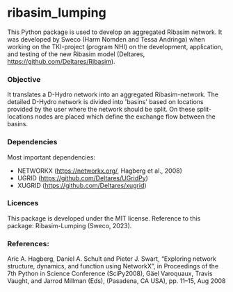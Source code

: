 # ribasim_lumping

This Python package is used to develop an aggregated Ribasim network. It was developed by Sweco (Harm Nomden and Tessa Andringa) when working on the TKI-project (program NHI) on the development, application, and testing of the new Ribasim model (Deltares, https://github.com/Deltares/Ribasim). 

### Objective
It translates a D-Hydro network into an aggregated Ribasim-network. The detailed D-Hydro network is divided into 'basins' based on locations provided by the user where the network should be split. On these split-locations nodes are placed which define the exchange flow between the basins.

### Dependencies
Most important dependencies:
- NETWORKX (https://networkx.org/, Hagberg et al., 2008)
- UGRID (https://github.com/Deltares/UGridPy)
- XUGRID (https://github.com/Deltares/xugrid)

### Licences
This package is developed under the MIT license. Reference to this package: Ribasim-Lumping (Sweco, 2023).

### References:
Aric A. Hagberg, Daniel A. Schult and Pieter J. Swart, “Exploring network structure, dynamics, and function using NetworkX”, in Proceedings of the 7th Python in Science Conference (SciPy2008), Gäel Varoquaux, Travis Vaught, and Jarrod Millman (Eds), (Pasadena, CA USA), pp. 11–15, Aug 2008
